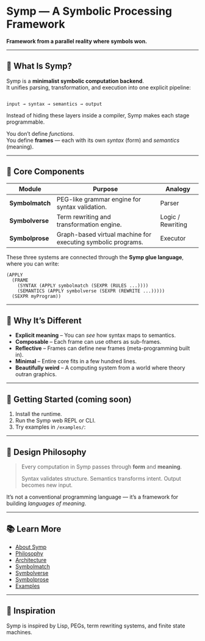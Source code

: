 # Symp — A Symbolic Processing Framework

**Framework from a parallel reality where symbols won.**

---

## 🧩 What Is Symp?

Symp is a **minimalist symbolic computation backend**.  
It unifies parsing, transformation, and execution into one explicit pipeline:

```

input → syntax → semantics → output

````

Instead of hiding these layers inside a compiler, Symp makes each stage programmable.

You don’t define *functions*.  
You define **frames** — each with its own *syntax* (form) and *semantics* (meaning).

---

## 🧠 Core Components

| Module | Purpose | Analogy |
|---------|----------|----------|
| **Symbolmatch** | PEG-like grammar engine for syntax validation. | Parser |
| **Symbolverse** | Term rewriting and transformation engine. | Logic / Rewriting |
| **Symbolprose** | Graph-based virtual machine for executing symbolic programs. | Executor |

These three systems are connected through the **Symp glue language**,  
where you can write:

```
(APPLY
  (FRAME
    (SYNTAX (APPLY symbolmatch (SEXPR (RULES ...))))
    (SEMANTICS (APPLY symbolverse (SEXPR (REWRITE ...)))))
  (SEXPR myProgram))
````

---

## 🔮 Why It’s Different

* **Explicit meaning** – You can *see* how syntax maps to semantics.
* **Composable** – Each frame can use others as sub-frames.
* **Reflective** – Frames can define new frames (meta-programming built in).
* **Minimal** – Entire core fits in a few hundred lines.
* **Beautifully weird** – A computing system from a world where theory outran graphics.

---

## 🚀 Getting Started (coming soon)

1. Install the runtime.
2. Run the Symp web REPL or CLI.
3. Try examples in `/examples/`:

---

## 🧬 Design Philosophy

> Every computation in Symp passes through **form** and **meaning**.
>
> Syntax validates structure.
> Semantics transforms intent.
> Output becomes new input.

It’s not a conventional programming language —
it’s a framework for building *languages of meaning*.

---

## 📚 Learn More

* [About Symp](docs/symp.md)
* [Philosophy](docs/philosophy.md)
* [Architecture](docs/architecture.md)
* [Symbolmatch](docs/symbolmatch.md)
* [Symbolverse](docs/symbolverse.md)
* [Symbolprose](docs/symbolprose.md)
* [Examples](docs/examples.md)

---

## 🖤 Inspiration

Symp is inspired by Lisp, PEGs, term rewriting systems, and finite state machines.

